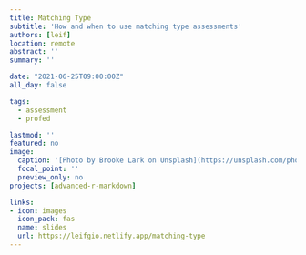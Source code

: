 ```yaml
---
title: Matching Type
subtitle: 'How and when to use matching type assessments'
authors: [leif]
location: remote
abstract: ''
summary: ''

date: "2021-06-25T09:00:00Z"
all_day: false

tags:
  - assessment
  - profed

lastmod: ''
featured: no
image:
  caption: '[Photo by Brooke Lark on Unsplash](https://unsplash.com/photos/4J059aGa5s4)'
  focal_point: ''
  preview_only: no
projects: [advanced-r-markdown]

links:
- icon: images
  icon_pack: fas
  name: slides
  url: https://leifgio.netlify.app/matching-type
---
```

